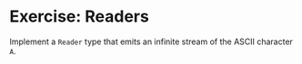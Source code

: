 # Exercise: Readers

Implement a `Reader` type that emits an infinite stream of the ASCII character `A`.
